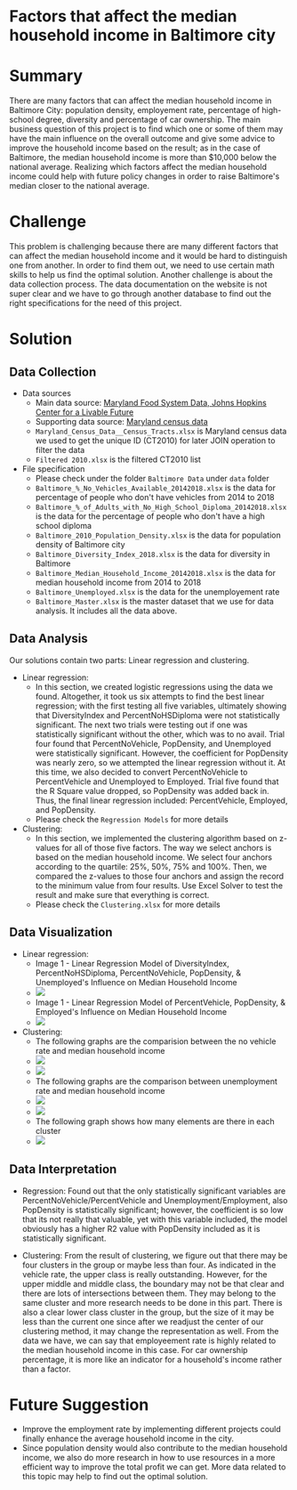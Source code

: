 # Factors that affect the median household income in Baltimore city

# Summary 
There are many factors that can affect the median household income in Baltimore City: population density, employement rate, percentage of high-school degree, diversity and percentage of car ownership. The main business question of this project is to find which one or some of them may have the main influence on the overall outcome and give some advice to improve the household income based on the result; as in the case of Baltimore, the median household income is more than $10,000 below the national average. Realizing which factors affect the median household income could help with future policy changes in order to raise Baltimore's median closer to the national average.

# Challenge 

This problem is challenging because there are many different factors that can affect the median household income and it would be hard to distinguish one from another. In order to find them out, we need to use certain math skills to help us find the optimal solution. Another challenge is about the data collection process. The data documentation on the website is not super clear and we have to go through another database to find out the right specifications for the need of this project. 

# Solution

## Data Collection 
- Data sources
    - Main data source: [Maryland Food System Data, Johns Hopkins Center for a Livable Future](https://data-clf.hub.arcgis.com/)
    - Supporting data source: [Maryland census data](https://data.imap.maryland.gov/datasets/maryland-census-boundaries-census-tracts-2010)
    - `Maryland_Census_Data__Census_Tracts.xlsx` is Maryland census data we used to get the unique ID (CT2010) for later JOIN operation to filter the data
    - `Filtered 2010.xlsx` is the filtered CT2010 list 
- File specification 
    - Please check under the folder `Baltimore Data` under `data` folder 
    - `Baltimore_%_No_Vehicles_Available_20142018.xlsx` is the data for percentage of people who don't have vehicles from 2014 to 2018 
    - `Baltimore_%_of_Adults_with_No_High_School_Diploma_20142018.xlsx` is the data for the percentage of people who don't have a high school diploma
    - `Baltimore_2010_Population_Density.xlsx` is the data for population density of Baltimore city
    - `Baltimore_Diversity_Index_2018.xlsx` is the data for diversity in Baltimore 
    - `Baltimore_Median_Household_Income_20142018.xlsx` is the data for median household income from 2014 to 2018
    - `Baltimore_Unemployed.xlsx` is the data for the unemployement rate
    - `Baltimore_Master.xlsx` is the master dataset that we use for data analysis. It includes all the data above.  


## Data Analysis

Our solutions contain two parts: Linear regression and clustering. 

- Linear regression: 
    - In this section, we created logistic regressions using the data we found. Altogether, it took us six attempts to find the best linear regression; with the first testing all five variables, ultimately showing that DiversityIndex and PercentNoHSDiploma were not statistically significant. The next two trials were testing out if one was statistically significant without the other, which was to no avail. Trial four found that PercentNoVehicle, PopDensity, and Unemployed were statistically significant. However, the coefficient for PopDensity was nearly zero, so we attempted the linear regression without it. At this time, we also decided to convert PercentNoVehicle to PercentVehicle and Unemployed to Employed. Trial five found that the R Square value dropped, so PopDensity was added back in. Thus, the final linear regression included: PercentVehicle, Employed, and PopDensity.
    - Please check the `Regression Models` for more details
- Clustering: 
    - In this section, we implemented the clustering algorithm based on z-values for all of those five factors. The way we select anchors is based on the median household income. We select four anchors according to the quartile: 25%, 50%, 75% and 100%. Then, we compared the z-values to those four anchors and assign the record to the minimum value from four results. Use Excel Solver to test the result and make sure that everything is correct. 
     - Please check the `Clustering.xlsx` for more details

## Data Visualization 
- Linear regression:
    - Image 1 - Linear Regression Model of DiversityIndex, PercentNoHSDiploma, PercentNoVehicle, PopDensity, & Unemployed's Influence on Median Household Income
    - ![](./images/RegressionModel_Trial.PNG)
    - Image 1 - Linear Regression Model of PercentVehicle, PopDensity, & Employed's Influence on Median Household Income
    - ![](./images/RegressionModel_Final.PNG)
- Clustering: 
    - The following graphs are the comparision between the no vehicle rate and median household income 
    - ![](./images/cluster1.png)
    - ![](./images/cluster2.png)
    - The following graphs are the comparison between unemployment rate and median household income 
    - ![](./images/cluster3.png)
    - ![](./images/cluster4.png)
    - The following graph shows how many elements are there in each cluster
    - ![](./images/cluster5.png)


## Data Interpretation 

- Regression: Found out that the only statistically significant variables are PercentNoVehicle/PercentVehicle and Unemployment/Employment, also PopDensity is statistically significant; however, the coefficient is so low that its not really that valuable, yet with this variable included, the model obviously has a higher R2 value with PopDensity included as it is statistically significant.


- Clustering: From the result of clustering, we figure out that there may be four clusters in the group or maybe less than four. As indicated in the vehicle rate, the upper class is really outstanding. However, for the upper middle and middle class, the boundary may not be that clear and there are lots of intersections between them. They may belong to the same cluster and more research needs to be done in this part. There is also a clear lower class cluster in the group, but the size of it may be less than the current one since after we readjust the center of our clustering method, it may change the representation as well. From the data we have, we can say that employeement rate is highly related to the median household income in this case. For car ownership percentage, it is more like an indicator for a household's income rather than a factor. 

# Future Suggestion 

- Improve the employment rate by implementing different projects could finally enhance the average household income in the city. 
- Since population density would also contribute to the median household income, we also do more research in how to use resources in a more efficient way to improve the total profit we can get. More data related to this topic may help to find out the optimal solution.







